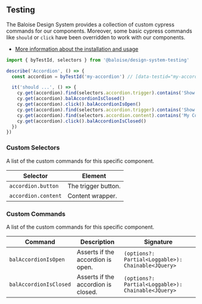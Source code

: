 ## Testing
 
The Baloise Design System provides a collection of custom cypress commands for our components. Moreover, some basic cypress commands like `should` or `click` have been overridden to work with our components.
 
- [More information about the installation and usage](?path=/docs/development-testing--page)
 
<!-- START: human documentation -->
 
 
 
 
 

```typescript
import { byTestId, selectors } from '@baloise/design-system-testing'

describe('Accordion', () => {
  const accordion = byTestId('my-accordion') // [data-testid="my-accordion"]

  it('should ...', () => {
    cy.get(accordion).find(selectors.accordion.trigger).contains('Show more')
    cy.get(accordion).balAccordionIsClosed()
    cy.get(accordion).click().balAccordionIsOpen()
    cy.get(accordion).find(selectors.accordion.trigger).contains('Show less')
    cy.get(accordion).find(selectors.accordion.content).contains('My Content')
    cy.get(accordion).click().balAccordionIsClosed()
  })
})
```

### Custom Selectors

A list of the custom commands for this specific component.

| Selector            | Element             |
| ------------------- | ------------------- |
| `accordion.button`  | The trigger button. |
| `accordion.content` | Content wrapper.    |

 
 
 
 
 
<!-- END: human documentation -->
 
### Custom Commands
 
A list of the custom commands for this specific component.
 
| Command                | Description                         | Signature                                          |
| ---------------------- | ----------------------------------- | -------------------------------------------------- |
| `balAccordionIsOpen`   | Asserts if the accordion is open.   | `(options?: Partial<Loggable>): Chainable<JQuery>` |
| `balAccordionIsClosed` | Asserts if the accordion is closed. | `(options?: Partial<Loggable>): Chainable<JQuery>` |
 